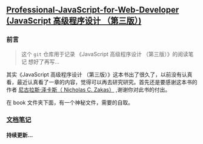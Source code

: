 ## [Professional-JavaScript-for-Web-Developer (JavaScript 高级程序设计 （第三版）)](https://kuangpf.github.io/Professional-JavaScript-for-Web-Developer/#/)
### 前言
> 这个 `git` 仓库用于记录 《JavaScript 高级程序设计 （第三版）》的阅读笔记
> 想好了再写...

其实《JavaScript 高级程序设计 （第三版）》这本书出了很久了，以前没有认真看，最近认真看了一章的内容，觉得可以再去研究研究。首先还是要感谢这本书的作者 [尼古拉斯·泽卡斯（ Nicholas C. Zakas）](https://github.com/nzakas) ,谢谢你对此书的付出。

在 book 文件夹下面，有一个神秘文件，需要的自取。

### [文档笔记](https://kuangpf.github.io/Professional-JavaScript-for-Web-Developer/#/)

#### 持续更新...